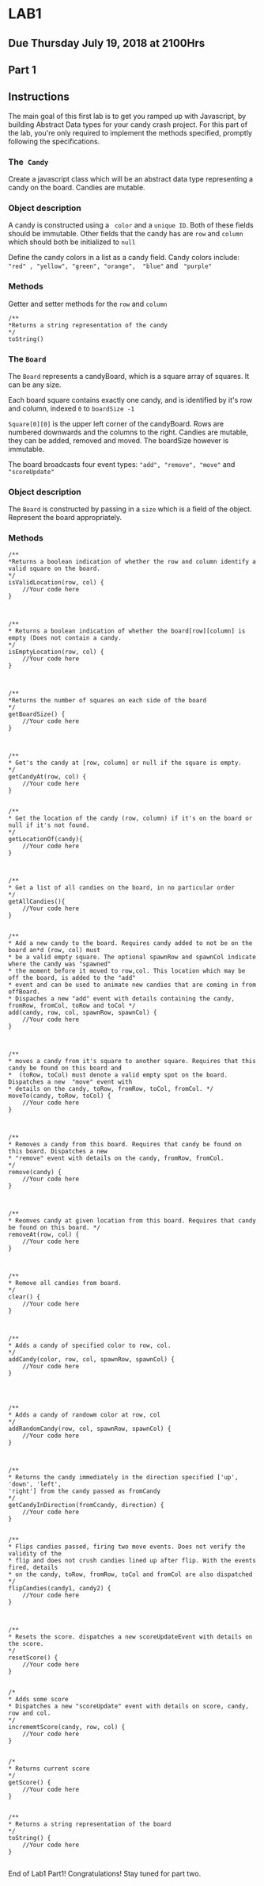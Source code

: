 # LAB1
## Due Thursday July 19, 2018 at 2100Hrs
 
## Part 1

## Instructions 
The main goal of this first lab is to get you ramped up with Javascript, by building 
Abstract Data types for your candy crash project.
For this part of the lab, you're only required to implement the methods specified, 
promptly following the specifications. 


### The``` Candy```

Create a javascript class which will be an abstract data type representing a candy on the board. Candies are mutable. 
### Object description

A candy is constructed using a ``` color``` and a ```unique ID```. Both of these fields should be immutable. Other
 fields that the  candy has are ```row``` and ```column``` which should both be initialized to ```null```


Define the candy colors in a list as a candy field. Candy colors include: ``` "red" , "yellow", "green", "orange", 
"blue"``` and ``` "purple"```


### Methods 

Getter and setter methods for the ```row``` and ```column```


```
/**
*Returns a string representation of the candy
*/
toString()
```
 
### The ```Board```

 The ```Board``` represents a  candyBoard, which is a square array of squares. It can be any size. 

 Each board square contains exactly one candy, and is identified by it's row and column, indexed ```0``` to ```boardSize -1```

 ```Square[0][0]``` is the upper left corner of the candyBoard. 
 Rows are numbered downwards and the columns to the right. Candies are mutable, they can be added, removed and moved. 
 The boardSize however is immutable. 

The board broadcasts four event types: ```"add", "remove", "move"``` and ```"scoreUpdate"```


### Object description 
The ```Board``` is constructed by passing in a ```size``` which is a field of the object.
Represent the board appropriately. 


### Methods 
```
/**
*Returns a boolean indication of whether the row and column identify a valid square on the board.
*/
isValidLocation(row, col) {
    //Your code here   
} 



/** 
* Returns a boolean indication of whether the board[row][column] is empty (Does not contain a candy.
*/
isEmptyLocation(row, col) {
    //Your code here
}



/**
*Returns the number of squares on each side of the board 
*/
getBoardSize() {
    //Your code here 
}



/** 
* Get's the candy at [row, column] or null if the square is empty. 
*/
getCandyAt(row, col) {
    //Your code here 
}


/**
* Get the location of the candy (row, column) if it's on the board or null if it's not found.
*/
getLocationOf(candy){
    //Your code here 
}



/**
* Get a list of all candies on the board, in no particular order 
*/
getAllCandies(){
    //Your code here
}


/** 
* Add a new candy to the board. Requires candy added to not be on the board an*d (row, col) must
* be a valid empty square. The optional spawnRow and spawnCol indicate where the candy was "spawned" 
* the moment before it moved to row,col. This location which may be off the board, is added to the "add"
* event and can be used to animate new candies that are coming in from  offBoard. 
* Dispaches a new "add" event with details containing the candy, fromRow, fromCol, toRow and toCol */
add(candy, row, col, spawnRow, spawnCol) {
    //Your code here
}



/**
* moves a candy from it's square to another square. Requires that this candy be found on this board and
*  (toRow, toCol) must denote a valid empty spot on the board. Dispatches a new  "move" event with 
* details on the candy, toRow, fromRow, toCol, fromCol. */
moveTo(candy, toRow, toCol) {
    //Your code here
}



/**
* Removes a candy from this board. Requires that candy be found on this board. Dispatches a new 
* "remove" event with details on the candy, fromRow, fromCol.
*/
remove(candy) {
    //Your code here 
}



/**
* Reomves candy at given location from this board. Requires that candy be found on this board. */
removeAt(row, col) {
    //Your code here
}



/**
* Remove all candies from board. 
*/
clear() {
    //Your code here 
}



/**
* Adds a candy of specified color to row, col.
*/
addCandy(color, row, col, spawnRow, spawnCol) {
    //Your code here
}




/**
* Adds a candy of randowm color at row, col
*/
addRandomCandy(row, col, spawnRow, spawnCol) {
    //Your code here
}



/**
* Returns the candy immediately in the direction specified ['up', 'down', 'left', 
'right'] from the candy passed as fromCandy
*/
getCandyInDirection(fromCcandy, direction) {
    //Your code here
}


/**
* Flips candies passed, firing two move events. Does not verify the validity of the 
* flip and does not crush candies lined up after flip. With the events fired, details
* on the candy, toRow, fromRow, toCol and fromCol are also dispatched
*/ 
flipCandies(candy1, candy2) {
    //Your code here 
}



/**
* Resets the score. dispatches a new scoreUpdateEvent with details on the score.
*/
resetScore() {
    //Your code here 
}


/*
* Adds some score
* Dispatches a new "scoreUpdate" event with details on score, candy, row and col.
*/
incrememtScore(candy, row, col) {
    //Your code here 
}


/*
* Returns current score
*/ 
getScore() {
    //Your code here 
}


/**
* Returns a string representation of the board
*/
toString() {
    //Your code here 
}


```


End of Lab1 Part1! Congratulations! Stay tuned for part two. 


